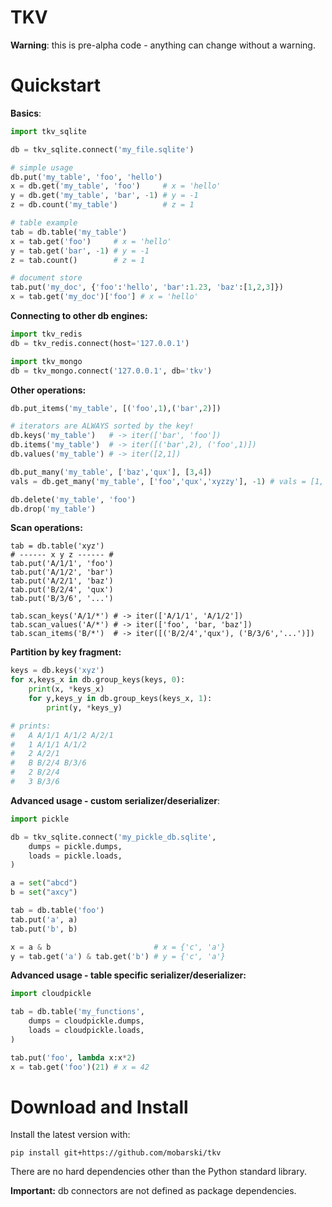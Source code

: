 # TKV

**Warning**: this is pre-alpha code - anything can change without a warning.

# Quickstart

**Basics**:
```python
import tkv_sqlite

db = tkv_sqlite.connect('my_file.sqlite')

# simple usage
db.put('my_table', 'foo', 'hello')
x = db.get('my_table', 'foo')     # x = 'hello'
y = db.get('my_table', 'bar', -1) # y = -1
z = db.count('my_table')          # z = 1

# table example
tab = db.table('my_table')
x = tab.get('foo')     # x = 'hello'
y = tab.get('bar', -1) # y = -1
z = tab.count()        # z = 1

# document store
tab.put('my_doc', {'foo':'hello', 'bar':1.23, 'baz':[1,2,3]})
x = tab.get('my_doc')['foo'] # x = 'hello'
``` 

**Connecting to other db engines:**
```python
import tkv_redis
db = tkv_redis.connect(host='127.0.0.1')

import tkv_mongo
db = tkv_mongo.connect('127.0.0.1', db='tkv')
```

**Other operations:**
```python
db.put_items('my_table', [('foo',1),('bar',2)])

# iterators are ALWAYS sorted by the key!
db.keys('my_table')   # -> iter(['bar', 'foo'])
db.items('my_table')  # -> iter([('bar',2), ('foo',1)])
db.values('my_table') # -> iter([2,1])

db.put_many('my_table', ['baz','qux'], [3,4])
vals = db.get_many('my_table', ['foo','qux','xyzzy'], -1) # vals = [1, 4, -1]

db.delete('my_table', 'foo')
db.drop('my_table')
```

**Scan operations:**
```pythons
tab = db.table('xyz')
# ------ x y z ------ #
tab.put('A/1/1', 'foo')
tab.put('A/1/2', 'bar')
tab.put('A/2/1', 'baz')
tab.put('B/2/4', 'qux')
tab.put('B/3/6', '...')

tab.scan_keys('A/1/*') # -> iter(['A/1/1', 'A/1/2'])
tab.scan_values('A/*') # -> iter(['foo', 'bar, 'baz'])
tab.scan_items('B/*')  # -> iter([('B/2/4','qux'), ('B/3/6','...')])

```

**Partition by key fragment:**
```python	
keys = db.keys('xyz')
for x,keys_x in db.group_keys(keys, 0):
    print(x, *keys_x)
    for y,keys_y in db.group_keys(keys_x, 1):
        print(y, *keys_y)

# prints:
#   A A/1/1 A/1/2 A/2/1
#   1 A/1/1 A/1/2
#   2 A/2/1
#   B B/2/4 B/3/6
#   2 B/2/4
#   3 B/3/6
```

**Advanced usage - custom serializer/deserializer**:
```python
import pickle

db = tkv_sqlite.connect('my_pickle_db.sqlite',
    dumps = pickle.dumps,
    loads = pickle.loads,
)

a = set("abcd")
b = set("axcy")

tab = db.table('foo')
tab.put('a', a)
tab.put('b', b)

x = a & b                       # x = {'c', 'a'}
y = tab.get('a') & tab.get('b') # y = {'c', 'a'}

```

**Advanced usage - table specific serializer/deserializer:**
```python
import cloudpickle

tab = db.table('my_functions',
    dumps = cloudpickle.dumps,
    loads = cloudpickle.loads,
)

tab.put('foo', lambda x:x*2)
x = tab.get('foo')(21) # x = 42
```

# Download and Install

Install the latest version with:
```
pip install git+https://github.com/mobarski/tkv
```

There are no hard dependencies other than the Python standard library.

**Important:** db connectors are not defined as package dependencies.
